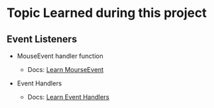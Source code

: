 # Topic Learned during this project 

 ## Event Listeners 

  - MouseEvent handler function 
     - Docs: [Learn MourseEvent](https://react.dev/reference/react-dom/components/common#mouseevent-handler)

  - Event Handlers 
     - Docs: [Learn Event Handlers](https://react.dev/learn/responding-to-events)